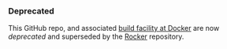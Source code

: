 
### Deprecated

This GitHub repo, and associated 
[build facility at Docker](https://registry.hub.docker.com/u/eddelbuettel/docker-debian-r/)
are now *deprecated* and superseded by the [Rocker](https://github.com/rocker-org/rocker) repository.


